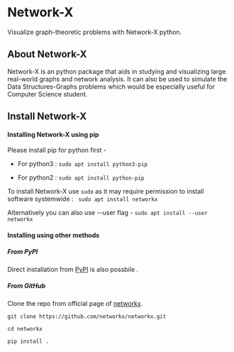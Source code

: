 # Network-X
Visualize graph-theoretic problems with Network-X python.

## About Network-X
Network-X is an python package that aids in studying and visualizing large real-world graphs and network analysis. 
It can also be used to simulate the Data Structures-Graphs problems which would be especially useful for Computer Science student. 

## Install Network-X

#### Installing Network-X using pip

Please install pip for python first -


* For python3 :
`sudo apt install python3-pip `


* For python2 :
`sudo apt install python-pip `


To install Network-X use `sudo` as it may require permission to install software systemwide :
` sudo apt install networkx`


Alternatively you can also use --user flag -
`sudo apt install --user networkx`


#### Installing using other methods

##### From PyPI
Direct installation from [PyPI](https://pypi.org/project/networkx/#files) is also possbile .

##### From GitHub
Clone the repo from official page of [networkx](https://github.com/networkx/networkx/releases). 

`git clone https://github.com/networkx/networkx.git`

`cd networkx`

`pip install .`
